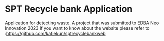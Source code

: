 # SPT Recycle bank Application
Application for detecting waste. A project that was submitted to EDBA Neo Innovation 2023
If you want to know about the website please refer to :https://github.com/kafiekun/sptrecyclebankweb
